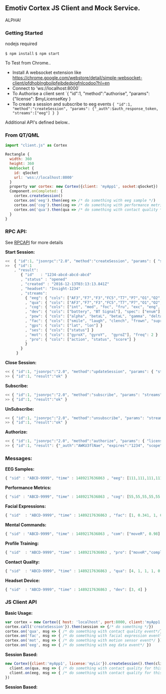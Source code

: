 ## Emotiv Cortex JS Client and Mock Service.

ALPHA!

### Getting Started 

nodejs required

`$ npm install`
`$ npm start`

To Test from Chrome..

- Install A websocket extension like https://chrome.google.com/webstore/detail/simple-websocket-client/pfdhoblngboilpfeibdedpjgfnlcodoo?hl=en
- Connect to 'ws://localhost:8000`
- To Authorise a client sent `{ "id":1, "method":"authorise", "params": {"license": $myLicenseKey }
- To create a session and subscribe to eeg events `{ "id":1, "method":"createSession", "params": {"_auth":$auth_response_token, "streams":["eeg"] } }`

Additional API's defined below..

### From QT/QML

```javascript
import "client.js" as Cortex

Rectangle {
  width: 360
  height: 360
  WebSocket {
    id: qSocket
    url: 'wss://localhost:8000'
  }
  property var cortex: new Cortex({client: 'myApp1', socket:qSocket})
  Component.onCompleted: {
    cortex.createSession()
    cortex.on('eeg').then(eeg => /* do something with eeg sample */)
    cortex.on('cog').then(cog => /* do something with performance metrics */)
    cortex.on('qua').then(qua => /* do something with contact quality */)
  }
}
```


### RPC API: 

See [RPCAPI](/rpcapi.md) for more details

__Start Session:__
```javascript
<< 	{ "id":1, "jsonrpc":"2.0", "method":"createSession", "params": { "subscribe":["qua"], "_auth": "abc" } }
>> 	{ "id":1 
    , "result":  
       { "id"   : "1234-abcd-abcd-abcd"
       , "status" : "opened"
       , "created" : "2016-12-13T03:13:13.841Z"
       , "headset": "Insight-1234" 
       , "streams": 
         { "eeg": { "cols": ["AF3","F7","F3","FC5","T7","P7","O1","O2","P8","T8","FC6","F4","F8","AF4"], "spec": ["float"], "freq": 128 }
         , "qua": { "cols": ["AF3","F7","F3","FC5","T7","P7","O1","O2","P8","T8","FC6","F4","F8","AF4"], "spec": ["enum"],  "freq": 2 }
         , "cog": { "cols": ["int", "med", "foc", "fru", "exc", "eng", "lex"], freq: 2 }
         , "dev": { "cols": ["battery", "BT Signal"], "spec": ["enum"], "freq": 2, "enums": ["none", "poor", "fair", "good" ] }
         , "pow": { "cols": ["alpha", "betaL", "betaL", "gamma", "delta"], "freq": 8 }
         , "fac": { "cols": ["smile", "laugh", "clench", "frown", "suprise", "blink", "smirk_RL", "look_RL", "look_UD", "wink_RL" ], "freq": 2 }
         , "gps": { "cols": ["lat", "lon"] }
         , "ses": { "cols": ["status"] }
         , "mot": { "cols": ["gyroX", "gyroY",  "gyroZ"], "freq": 2 }
         , "pro": { "cols": ["action", "status", "score"] }
         }
       }
     }
```

__Close Session:__
```javascript
<< { "id":1, "jsonrpc":"2.0", "method":"updateSession", "params": { "status": "closed", "_auth": "abc" } }
>> { "id":1, "result":"ok" }
```

__Subscribe:__
```javascript
<< { "id":1, "jsonrpc":"2.0", "method":"subscribe", "params": "streams":["cog","eeg"], "_auth": "abc" } }
>> { "id":1, "result":"ok" }
```

__UnSubscribe:__
```javascript
<< { "id":1, "jsonrpc":"2.0", "method":"unsubscribe", "params": "streams":["cog","eeg"], "_auth": "abc" } }
>> { "id":1, "result":"ok" }
```

__Authorize:__
```javascript
<< { "id":1, "jsonrpc":"2.0", "method":"authorize", "params": { "license:"myLic1" } }
>> { "id":1, "result": {"_auth":"AWKU3flNae", "expires":"1234", "scope":["eeg"], "balance":10}}
```
### Messages: 

__EEG Samples:__
```javascript
{ "sid" : "ABCD-9999", "time" : 1489217636863 , "eeg": [111,111,111,111,111] }
```

__Performance Metrics:__
```javascript
{ "sid" : "ABCD-9999", "time" : 1489217636863 , "cog": [55,55,55,55,55,55] }
```

__Facial Expressions:__
```javascript
{ "sid"  : "ABCD-9999", "time" : 1489217636863 , "fac": [1, 0.341, 1, 0.444, 0.555, 1] }
```

__Mental Commands:__
```javascript
{ "sid" : "ABCD-9999", "time" : 1489217636863 , "com": ["moveR", 0.98] }
```

__Profile Training:__
```javascript
{ "sid"  : "ABCD-9999", "time" : 1489217636863 , "pro": ["moveR","complete"] }
```

__Contact Quality:__
```javascript
{ "sid"  : "ABCD-9999", "time" : 1489217636863 , "qua": [4, 1, 1, 1, 0, 1]
```

__Headset Device:__
```javascript
{ "sid"  : "ABCD-9999", "time" : 1489217636863 , "dev": [3, 4] }
```

### JS Client API


__Basic Usage:__
```javascript
var cortex = new Cortex({ host: 'localhost', port:8000, client:'myApp1', license:'myLic1'})
cortex.call('createSession'}).then(session => {/* do something */})
cortex.on('qua', msg => { /* do something with contact quality event*/} )
cortex.on('fac', msg => { /* do something with facial expression event*/ })
cortex.on('mot', msg => { /* do something with motion sensor event*/ })
cortex.on('eeg', msg => { /* do something with eeg data event*/ })

```
__Session Based:__
```javascript
new Cortex({client:'myApp1', license:'myLic'}).createSession().then(client  => {
  client.on(qua, msg => { /* do something with contact quality for this session */ } 
  client.on(eeg, msg => { /* do something with contact quality for this session */ } 
})
```

__Session Based:__
```
